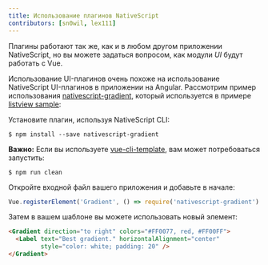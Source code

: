 ```yaml
---
title: Использование плагинов NativeScript
contributors: [sn0wil, lex111]
---
```


Плагины работают так же, как и в любом другом приложении NativeScript, но вы можете задаться вопросом, как модули *UI* будут работать с Vue.

Использование UI-плагинов очень похоже на использование NativeScript UI-плагинов в приложении на Angular. Рассмотрим пример использования [nativescript-gradient](https://github.com/EddyVerbruggen/nativescript-gradient), который используется в примере [listview sample](https://github.com/rigor789/nativescript-vue/tree/master/samples/app/app-with-list-view.js):
 
Установите плагин, используя NativeScript CLI:

```shell
$ npm install --save nativescript-gradient
```

**Важно:** Если вы используете [vue-cli-template](/ru/docs/getting-started/templates/#nativescript-vuevue-cli-template), вам может потребоваться запустить:

```shell
$ npm run clean
```
Откройте входной файл вашего приложения и добавьте в начале:

```js
Vue.registerElement('Gradient', () => require('nativescript-gradient').Gradient)
```

Затем в вашем шаблоне вы можете использовать новый элемент:

```html
<Gradient direction="to right" colors="#FF0077, red, #FF00FF">
  <Label text="Best gradient." horizontalAlignment="center"
         style="color: white; padding: 20" />
</Gradient>
```
